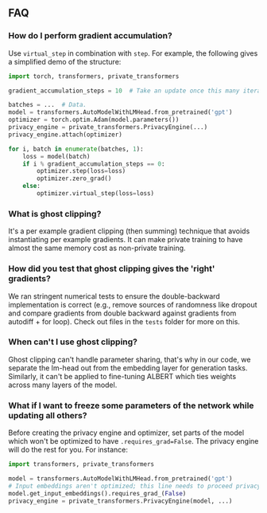 ## FAQ

### How do I perform gradient accumulation?

Use `virtual_step` in combination with `step`. For example, the following gives a simplified demo of the structure:

```python
import torch, transformers, private_transformers

gradient_accumulation_steps = 10  # Take an update once this many iterations.

batches = ...  # Data.
model = transformers.AutoModelWithLMHead.from_pretrained('gpt')
optimizer = torch.optim.Adam(model.parameters())
privacy_engine = private_transformers.PrivacyEngine(...)
privacy_engine.attach(optimizer)

for i, batch in enumerate(batches, 1):
    loss = model(batch)
    if i % gradient_accumulation_steps == 0:
        optimizer.step(loss=loss)
        optimizer.zero_grad()
    else:
        optimizer.virtual_step(loss=loss)
```

### What is ghost clipping?

It's a per example gradient clipping (then summing) technique that avoids instantiating per example gradients. It can
make private training to have almost the same memory cost as non-private training.

### How did you test that ghost clipping gives the 'right' gradients?

We ran stringent numerical tests to ensure the double-backward implementation is correct (e.g., remove sources of
randomness like dropout and compare gradients from double backward against gradients from autodiff + for loop).
Check out files in the `tests` folder for more on this.

### When can't I use ghost clipping?

Ghost clipping can't handle parameter sharing, that's why in our code, we separate the lm-head out from the embedding
layer for generation tasks. Similarly, it can't be applied to fine-tuning ALBERT which ties weights across many layers
of the model.

### What if I want to freeze some parameters of the network while updating all others?

Before creating the privacy engine and optimizer, set parts of the model which won't be optimized to
have `.requires_grad=False`. The privacy engine will do the rest for you. For instance:

```python
import transformers, private_transformers

model = transformers.AutoModelWithLMHead.from_pretrained('gpt')
# Input embeddings aren't optimized; this line needs to proceed privacy engine creation.
model.get_input_embeddings().requires_grad_(False)
privacy_engine = private_transformers.PrivacyEngine(model, ...)
```